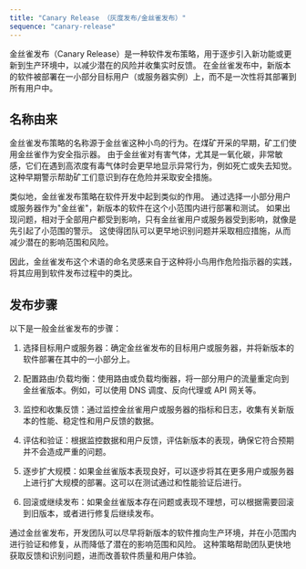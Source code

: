 ```yaml
---
title: "Canary Release （灰度发布/金丝雀发布）"
sequence: "canary-release"
---
```


金丝雀发布（Canary Release）是一种软件发布策略，用于逐步引入新功能或更新到生产环境中，以减少潜在的风险并收集实时反馈。
在金丝雀发布中，新版本的软件被部署在一小部分目标用户（或服务器实例）上，而不是一次性将其部署到所有用户中。

## 名称由来

金丝雀发布策略的名称源于金丝雀这种小鸟的行为。在煤矿开采的早期，矿工们使用金丝雀作为安全指示器。
由于金丝雀对有害气体，尤其是一氧化碳，非常敏感，它们在遇到高浓度有毒气体时会更早地显示异常行为，例如死亡或失去知觉。
这种早期警示帮助矿工们意识到存在危险并采取安全措施。

类似地，金丝雀发布策略在软件开发中起到类似的作用。
通过选择一小部分用户或服务器作为"金丝雀"，新版本的软件在这个小范围内进行部署和测试。
如果出现问题，相对于全部用户都受到影响，只有金丝雀用户或服务器受到影响，就像是先引起了小范围的警示。
这使得团队可以更早地识别问题并采取相应措施，从而减少潜在的影响范围和风险。

因此，金丝雀发布这个术语的命名灵感来自于这种将小鸟用作危险指示器的实践，将其应用到软件发布过程中的类比。

## 发布步骤

以下是一般金丝雀发布的步骤：

1. 选择目标用户或服务器：确定金丝雀发布的目标用户或服务器，并将新版本的软件部署在其中的一小部分上。

2. 配置路由/负载均衡：使用路由或负载均衡器，将一部分用户的流量重定向到金丝雀版本。例如，可以使用 DNS 调度、反向代理或 API 网关等。

3. 监控和收集反馈：通过监控金丝雀用户或服务器的指标和日志，收集有关新版本的性能、稳定性和用户反馈的数据。

4. 评估和验证：根据监控数据和用户反馈，评估新版本的表现，确保它符合预期并不会造成严重的问题。

5. 逐步扩大规模：如果金丝雀版本表现良好，可以逐步将其在更多用户或服务器上进行扩大规模的部署。这可以在测试通过和性能验证后进行。

6. 回滚或继续发布：如果金丝雀版本存在问题或表现不理想，可以根据需要回滚到旧版本，或者进行修复后继续发布。

通过金丝雀发布，开发团队可以尽早将新版本的软件推向生产环境，并在小范围内进行验证和修复，从而降低了潜在的影响范围和风险。
这种策略帮助团队更快地获取反馈和识别问题，进而改善软件质量和用户体验。



